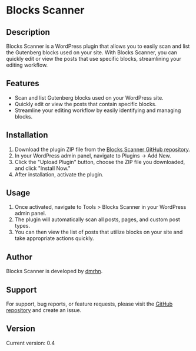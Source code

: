 # Blocks Scanner

## Description
Blocks Scanner is a WordPress plugin that allows you to easily scan and list the Gutenberg blocks used on your site. With Blocks Scanner, you can quickly edit or view the posts that use specific blocks, streamlining your editing workflow.

## Features
- Scan and list Gutenberg blocks used on your WordPress site.
- Quickly edit or view the posts that contain specific blocks.
- Streamline your editing workflow by easily identifying and managing blocks.

## Installation
1. Download the plugin ZIP file from the [Blocks Scanner GitHub repository](https://github.com/tdmrhn/blocks-scanner).
2. In your WordPress admin panel, navigate to Plugins -> Add New.
3. Click the "Upload Plugin" button, choose the ZIP file you downloaded, and click "Install Now."
4. After installation, activate the plugin.

## Usage
1. Once activated, navigate to Tools > Blocks Scanner in your WordPress admin panel.
2. The plugin will automatically scan all posts, pages, and custom post types.
3. You can then view the list of posts that utilize blocks on your site and take appropriate actions quickly.

## Author
Blocks Scanner is developed by [dmrhn](https://dmrhn.com).

## Support
For support, bug reports, or feature requests, please visit the [GitHub repository](https://github.com/tdmrhn/blocks-scanner) and create an issue.

## Version
Current version: 0.4


